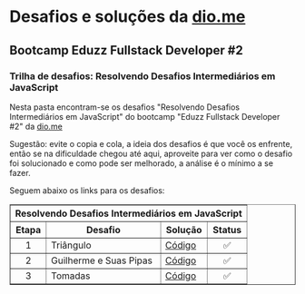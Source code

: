 # Desafios e soluções da [dio.me](https://www.dio.me/)

## Bootcamp Eduzz Fullstack Developer #2

### Trilha de desafios: Resolvendo Desafios Intermediários em JavaScript

Nesta pasta encontram-se os desafios "Resolvendo Desafios Intermediários em JavaScript" do bootcamp "Eduzz Fullstack Developer #2" da [dio.me](https://www.dio.me/)

Sugestão: evite o copia e cola, a ideia dos desafios é que você os enfrente, então se na dificuldade chegou até aqui, aproveite para ver como o desafio foi solucionado e como pode ser melhorado, a análise é o mínimo a se fazer.

Seguem abaixo os links para os desafios:

<div align="left">
	<table border=1>
		<tr>
			<th colspan="4">Resolvendo Desafios Intermediários em JavaScript</th>
		</tr>
		<tr>
			<th>Etapa</th>
			<th>Desafio</th>
			<th>Solução</th>
			<th>Status</th>
		</tr>
		<tr>
			<td align="center">1</td>
			<td>Triângulo</td>
			<td>
				<a href="https://github.com/didifive/desafios-dio/blob/master/desafios/JavaScript/Resolvendo%20Desafios%20Intermedi%C3%A1rios%20em%20JavaScript/Triangle.js">
					Código
				</a>
			</td>
			<td align="center">✅</td>
		</tr>
		<tr>
			<td align="center">2</td>
			<td>Guilherme e Suas Pipas</td>
			<td>
				<a href="https://github.com/didifive/desafios-dio/blob/master/desafios/JavaScript/Resolvendo%20Desafios%20Intermedi%C3%A1rios%20em%20JavaScript/GuilhermeHisKites.js">
					Código
				</a>
			</td>
			<td align="center">✅</td>
		</tr>
		<tr>
			<td align="center">3</td>
			<td>Tomadas</td>
			<td>
				<a href="https://github.com/didifive/desafios-dio/blob/master/desafios/JavaScript/Resolvendo%20Desafios%20Intermedi%C3%A1rios%20em%20JavaScript/Sockets.js">
					Código
				</a>
			</td>
			<td align="center">✅</td>
		</tr>
	</table>
</div>
